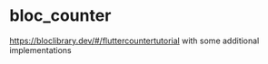 # bloc_counter

https://bloclibrary.dev/#/fluttercountertutorial with some additional implementations


